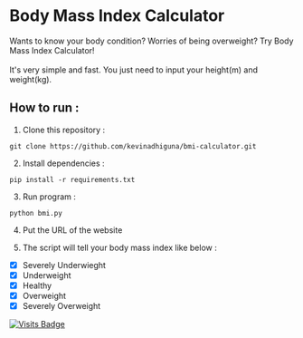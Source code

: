 # Body Mass Index Calculator

Wants to know your body condition? Worries of being overweight? Try Body Mass Index Calculator!<br><br>
It's very simple and fast. You just need to input your height(m) and weight(kg).

## How to run :
1) Clone this repository :
```
git clone https://github.com/kevinadhiguna/bmi-calculator.git
```

2) Install dependencies :
```
pip install -r requirements.txt
```

3) Run program :
```
python bmi.py
```

4) Put the URL of the website

5) The script will tell your body mass index like below :<br>
- [x] Severely Underwieght<br>
- [x] Underweight<br>
- [x] Healthy<br>
- [x] Overweight<br>
- [x] Severely Overweight

[![Visits Badge](https://badges.pufler.dev/visits/kevinadhiguna/body-mass-index-calculator)](https://github.com/kevinadhiguna)
